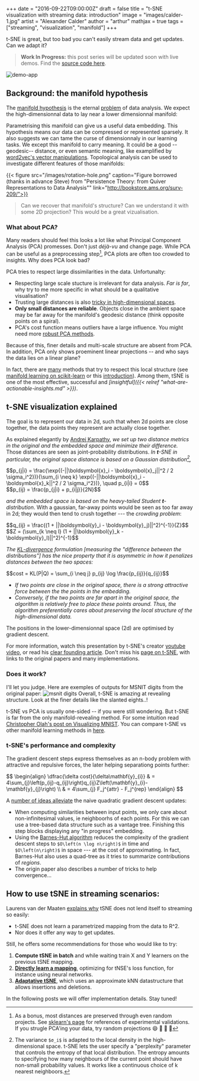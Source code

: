 +++
date = "2016-09-22T09:00:00Z"
draft = false
title = "t-SNE visualization with streaming data: introduction"
image = "images/calder-1.jpg"
artist = "Alexander Calder"
author = "arthur"
mathjax = true
tags = ["streaming", "visualization", "manifold"]
+++

t-SNE is great, but too bad you can't easily stream data and get updates. Can we adapt it?

<!--more-->

> **Work In Progress:** this post series will be updated soon with live demos. Find the [source code here](https://github.com/shapescience/tsne-streaming).

![demo-app](https://raw.githubusercontent.com/shapescience/tsne-streaming/master/illustration.jpg)

## Background: the manifold hypothesis
The [manifold hypothesis](https://heavytailed.wordpress.com/2012/11/03/manifold-hypothesis-part-1-compression-learning-and-the-strong-mh/) is the eternal [problem](https://arxiv.org/pdf/1310.0425v2.pdf) of data analysis. We expect the high-dimensionnal data to lay near a lower dimensionnal manifold:

Parametrising this manifold can give us a useful data embedding. This hypothesis means our data can be compressed or represented sparsely.   It also suggests we can tame the curse of dimensionnaly in our learning tasks. We except this manifold to carry meaning. It could be a good --geodesic-- distance, or even semantic meaning, like examplified by [word2vec's vector manipulations](https://papers.nips.cc/paper/5021-distributed-representations-of-words-and-phrases-and-their-compositionality.pdf). Topological analysis can be used to investigate different features of those manifolds:

{{< figure src="/images/rotation-hole.png" caption="Figure borrowed (thanks in advance Steve) from \"Persistence Theory: from Quiver Representations to Data Analysis\"" link="http://bookstore.ams.org/surv-209/">}}

> Can we recover that manifold's structure? Can we understand it with some 2D projection? This would be a great vizualisation.

### What about PCA? 
Many readers should feel this looks a lot like what Principal Component Analysis (PCA) promesses. Don't just *déjà-vu* and change page. While PCA can be useful as a preprocessing step[^1], PCA plots are often too crowded to  insights. Why does PCA look bad?

PCA tries to respect large dissimilarities in the data. Unfortunalty:

* Respecting large scale stucture is irrelevant for data analysis. *Far is far*, why try to me more specific in what should be a qualitative visualisation?
* Trusting large distances is also [tricky in high-dimensional spaces](http://stats.stackexchange.com/questions/99171/why-is-euclidean-distance-not-a-good-metric-in-high-dimensions).
* **Only small distances are reliable**. Objects close in the ambient space may be far away for the manifold's geodesic distance (think opposite points on a spiral).
* PCA's cost function means outliers have a large influence. You might need more [robust PCA methods](http://statweb.stanford.edu/~candes/papers/RobustPCA.pdf).

Because of this, finer details and multi-scale structure are absent from PCA.
In addition, PCA only shows proeminent linear projections -- and who says the data lies on a linear plane?

In fact, there are [many](https://en.wikipedia.org/wiki/Nonlinear_dimensionality_reduction) methods that try to respect this local structure (see [manifold learning on scikit-learn](http://scikit-learn.org/stable/modules/manifold.html) or this [introduction](http://web.mit.edu/6.454/www/www_fall_2003/ihler/slides.pdf)).
Among them, tSNE is one of the most effective, successful and *[insightful]({{< relref "what-are-actionable-insights.md" >}})*.

## t-SNE visualization explained
The goal is to represent our data in 2d, such that when 2d points are close together, the data points they represent are actually close together.

As explained elegantly by [Andrej Karpathy](http://karpathy.github.io/2014/07/02/visualizing-top-tweeps-with-t-sne-in-Javascript/), *we set up two distance metrics in the original and the embedded space and minimize their difference.* Those distances are seen as joint-probability distributions. _In **t**-SNE in particular, the original space distance is based on a Gaussian distribution[^2],_

<div>$$p_{j|i} = \frac{\exp{(-||\boldsymbol{x}_i - \boldsymbol{x}_j||^2 / 2 \sigma_i^2})}{\sum_{i \neq k} \exp{(-||\boldsymbol{x}_i - \boldsymbol{x}_k||^2 / 2 \sigma_i^2})}, \quad p_{i|i} = 0$$</div>
<div>$$p_{ij} = \frac{p_{j|i} + p_{i|j}}{2N}$$</div>

_and the embedded space is based on the heavy-tailed Student **t**-distribution_. With a gaussian, far-away points would be seen as too far away in 2d; they would then tend to crush together --- the *crowding problem*:

<div>$$q_{ij} = \frac{(1 + ||\boldsymbol{y}_i - \boldsymbol{y}_j)||^2)^{-1}}{Z}$$</div>
<div>$$Z = (\sum_{k \neq l} (1 + ||\boldsymbol{y}_k - \boldsymbol{y}_l)||^2)^{-1}$$</div>

*The [KL-divergence](https://en.wikipedia.org/wiki/Kullback%E2%80%93Leibler_divergence) formulation [measuring the "difference between the distributions"] has the nice property that it is asymmetric in how it penalizes distances between the two spaces:*

<div>$$cost = KL(P|Q) = \sum_{i \neq j} p_{ij} \log \frac{p_{ij}}{q_{ij}}$$</div>

- *If two points are close in the original space, there is a strong attractive force between the the points in the embedding.*
- *Conversely, if the two points are far apart in the original space, the algorithm is relatively free to place these points around.*
*Thus, the algorithm preferentially cares about preserving the local structure of the high-dimensional data.*

The positions in the lower-dimensionnal space (2d) are optimised by gradient descent.

For more information, watch this presentation by t-SNE's creator [youtube video](https://www.youtube.com/watch?v=RJVL80Gg3lA&list=UUtXKDgv1AVoG88PLl8nGXmw ), or read his [clear founding article](https://lvdmaaten.github.io/publications/papers/JMLR_2008.pdf). Don't miss his [page on t-SNE](https://lvdmaaten.github.io/tsne/), with links to the original papers and many implementations.

### Does it work?
I'll let you judge. Here are exemples of outputs for MSNIT digits from the original paper:
![msnit digits](/images/MNIST-tSNE-DigitsInImage.png)
Overall, t-SNE is amazing at revealing structure. Look at the finer details like the slanted eights..!

t-SNE vs PCA is usually one-sided -- if you were still wondering. But t-SNE is far from the only manifold-revealing method. For some intuition read [Christopher Olah's post on Visualizing MNIST](http://colah.github.io/posts/2014-10-Visualizing-MNIST/). You can compare t-SNE vs other manifold learning methods in [here](http://scikit-learn.org/stable/auto_examples/manifold/plot_compare_methods.html#example-manifold-plot-compare-methods-py).


### t-SNE's performance and complexity
The gradient descent steps express themselves as an n-body problem with attractive and repulsive forces, the later helping separationg points further:

<div>$$ \begin{align} \dfrac{\delta cost}{\delta\mathbf{y}_{i}} & = 4\sum_{j}\left(p_{ij}-q_{ij}\right)q_{ij}Z\left(\mathbf{y}_{i}-\mathbf{y}_{j}\right) \\ & = 4\sum_{j} F_j^{attr} - F_j^{rep} \end{align} $$</div>

A [number of ideas alleviate](https://arxiv.org/pdf/1512.01655.pdf) the naive quadratic gradient descent updates:

* When computing similarities between input points, we only care about non-infinitesimal values, ie neighboorhs of each points. For this we can use a tree-based data structure such as a vantage tree. Finishing this step blocks displaying any "in progress" embedding.
* Using the [Barnes-Hut algorithm](https://arxiv.org/pdf/1301.3342v2.pdf) reduces the complexity of the gradient descent steps to `$O\left(n \log n\right)$` in time and `$O\left(n\right)$` in space --- at the cost of approximating. In fact, Barnes-Hut also uses a quad-tree as it tries to summarize contributions of *regions*.
* The origin paper also describes a number of tricks to help convergence...

## How to use tSNE in streaming scenarios: 
Laurens van der Maaten [explains why](https://lvdmaaten.github.io/tsne/) tSNE does not lend itself to streaming so easily:

- t-SNE does not learn a parametrized mapping from the data to R^2.
- Nor does it offer any way to get updates.

Still, he offers some recommendations for those who would like to try:

1. **Compute tSNE in batch** and while waiting train X and Y learners on the previous tSNE mapping.
2. **[Directly learn a mapping](https://lvdmaaten.github.io/publications/papers/AISTATS_2009.pdf)**, optimizing for tNSE's loss function, for instance using neural networks.
3. **[Adaptative tSNE](https://arxiv.org/pdf/1512.01655.pdf)**, which uses an approximate kNN datastructure that allows insertions and deletions.

In the following posts we will offer implementation details. Stay tuned!


[^1]: As a bonus, most distances are preserved through even random projects. See [sklearn's page](http://scikit-learn.org/stable/modules/random_projection.html) for references of experimental validations. If you strugle PCA'ing your data, try random projections :smile: :beer: :pizza: :rocket:
[^2]: The variance `$σ_i$` is adapted to the local density in the high-dimensional space. t-SNE lets the user specify a "perplexity" parameter that controls the entropy of that local distribution. The entropy amounts to specifying how many neighbours of the current point should have non-small probability values. It works like a continuous choice of k nearest neighboors.




